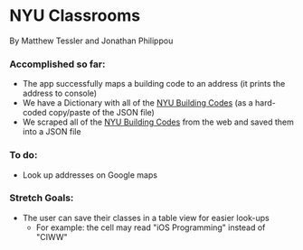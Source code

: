 # NYU Classrooms
By Matthew Tessler and Jonathan Philippou

### Accomplished so far:
  * The app successfully maps a building code to an address (it prints the address to console)
  * We have a Dictionary with all of the [NYU Building Codes](http://www.nyu.edu/students/student-information-and-resources/registration-records-and-graduation/registration/classroom-locations.html) (as a hard-coded copy/paste of the JSON file)
  * We scraped all of the [NYU Building Codes](http://www.nyu.edu/students/student-information-and-resources/registration-records-and-graduation/registration/classroom-locations.html) from the web and saved them into a JSON file

### To do:

 * Look up addresses on Google maps
 
### Stretch Goals:
* The user can save their classes in a table view for easier look-ups
	- For example: the cell may read "iOS Programming" instead of "CIWW"
 
